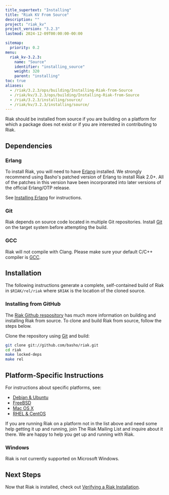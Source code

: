 ```yaml
---
title_supertext: "Installing"
title: "Riak KV From Source"
description: ""
project: "riak_kv"
project_version: "3.2.3"
lastmod: 2024-12-09T00:00:00-00:00

sitemap:
  priority: 0.2
menu:
  riak_kv-3.2.3:
    name: "Source"
    identifier: "installing_source"
    weight: 320
    parent: "installing"
toc: true
aliases:
  - /riak/3.2.3/ops/building/Installing-Riak-from-Source
  - /riak/kv/3.2.3/ops/building/Installing-Riak-from-Source
  - /riak/3.2.3/installing/source/
  - /riak/kv/3.2.3/installing/source/
---
```


[install source erlang]: {{<baseurl>}}riak/kv/3.2.3/setup/installing/source/erlang
[downloads]: {{<baseurl>}}riak/kv/3.2.3/downloads/
[install debian & ubuntu#source]: {{<baseurl>}}riak/kv/3.2.3/setup/installing/debian-ubuntu/#installing-from-source
[install freebsd#source]: {{<baseurl>}}riak/kv/3.2.3/setup/installing/freebsd/#installing-from-source
[install mac osx#source]: {{<baseurl>}}riak/kv/3.2.3/setup/installing/mac-osx/#installing-from-source
[install rhel & centos#source]: {{<baseurl>}}riak/kv/3.2.3/setup/installing/rhel-centos/#installing-from-source
[install verify]: {{<baseurl>}}riak/kv/3.2.3/setup/installing/verify

Riak should be installed from source if you are building on a platform
for which a package does not exist or if you are interested in
contributing to Riak.

## Dependencies

### Erlang

To install Riak, you will need to have [Erlang](http://www.erlang.org/) installed. We strongly recommend using Basho's patched version of Erlang to install Riak 2.0+. All of the patches in this version have been incorporated into later versions of the official Erlang/OTP release.

See [Installing Erlang][install source erlang] for instructions.

### Git

Riak depends on source code located in multiple Git repositories. Install [Git](https://git-scm.com/) on the target system before attempting the build.

### GCC

Riak will not compile with Clang. Please make sure your default C/C++
compiler is [GCC](https://gcc.gnu.org/).

## Installation

The following instructions generate a complete, self-contained build of
Riak in `$RIAK/rel/riak` where `$RIAK` is the location of the cloned source.

### Installing from GitHub

The [Riak Github respository](http://github.com/basho/riak) has much
more information on building and installing Riak from source. To clone
and build Riak from source, follow the steps below.

Clone the repository using [Git](http://git-scm.com) and build:

```bash
git clone git://github.com/basho/riak.git
cd riak
make locked-deps
make rel
```

## Platform-Specific Instructions

For instructions about specific platforms, see:

  * [Debian & Ubuntu][install debian & ubuntu#source]
  * [FreeBSD][install freebsd#source]
  * [Mac OS X][install mac osx#source]
  * [RHEL & CentOS][install rhel & centos#source]

If you are running Riak on a platform not in the list above and need
some help getting it up and running, join The Riak Mailing List and
inquire about it there. We are happy to help you get up and running with
Riak.

### Windows

Riak is not currently supported on Microsoft Windows.

## Next Steps

Now that Riak is installed, check out [Verifying a Riak Installation][install verify].

